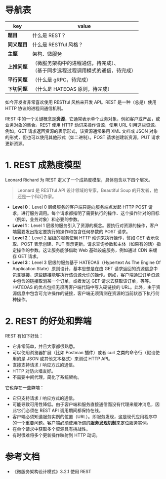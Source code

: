 # 导航表

| key          | value                                                        |
| ------------ | ------------------------------------------------------------ |
| **题目**     | 什么是 REST？                                                |
| **同义题目** | 什么是 RESTful 风格？                                        |
| **主题**     | 架构、微服务                                                 |
| **上推问题** | （微服务架构中的进程通信，待完成）、<br/>（基于同步远程过程调用模式的通信，待完成） |
| **平行问题** | （什么是 gRPC，待完成）                                      |
| **下切问题** | （什么是 HATEOAS 原则，待完成）                              |

如今开发者非常喜欢使用 RESTful 风格来开发 API。REST 是一种（总是）使用 HTTP 协议的进程间通信机制。

REST 中的一个关键概念是**资源**，它通常表示单个业务对象，例如客户或产品，或业务对象的集合。REST 使用 HTTP 动词来操作资源，使用 URL 引用这些资源。例如，GET 请求返回资源的表示形式，该资源通常采用 XML 文档或 JSON 对象的形式，但也可以使用其他形式（如二进制）。POST 请求创建新资源，PUT 请求更新资源。

# 1. REST 成熟度模型

Leonard Richard 为 REST 定义了一个成熟度模型，具体包含以下四个层次。

> Leonard 是 RESTful API 设计领域的专家，Beautiful Soup 的开发者，他还是一个科幻作家。

- **Level 0**：Level 0 层级服务的客户端只是向服务端点发起 HTTP POST 请求，进行服务调用。每个请求都指明了需要执行的操作、这个操作针对的目标（例如，业务对象）和必要的参数。
- **Level 1**：Level 1 层级的服务引入了资源的概念。要执行对资源的操作，客户端需要发出指定要执行的操作和包含任何参数的 POST 请求。
- **Level 2**：Level 2 层级的服务使用 HTTP 动词来执行操作，譬如 GET 表示获取、POST 表示创建、PUT 表示更新。请求查询参数和主体（如果有的话）指定操作的参数。这让服务能够借助 Web 基础设施服务，例如通过 CDN 来缓存 GET 请求。
- **Level 3**：Level 3 层级的服务基于 HATEOAS（Hypertext As The Engine Of Application State）原则设计，基本思想是在由 GET 请求返回的资源信息中包含链接，这些链接能够执行该资源允许的操作。例如，客户端通过订单资源中包含的链接取消某一个订单，或者发送 GET 请求去获取该订单，等等。HATEOAS 的优点包括无须再客户端代码中写入硬链接的 URL。此外，由于资源信息中包含可允许操作的链接，客户端无须猜测在资源的当前状态下执行何种操作。

# 2. REST 的好处和弊端

REST 有如下好处：

- 它非常简单，并且大家都很熟悉。
- 可以使用浏览器扩展（比如 Postman 插件）或者 curl 之类的命令行（假设使用的是 JSON 或其他文本格式）来测试 HTTP API。
- 直接支持请求 / 响应方式的通信。
- HTTP 对防火墙友好。
- 不需要中间代理，简化了系统架构。

它也存在一些弊端：

- 它只支持请求 / 响应方式的通信。
- 可能导致可用性降低。由于客户端和服务直接通信而没有代理来缓冲消息，因此它们必须在 REST API 调用期间都保持在线。
- 客户端必须知道服务实例的位置（URL）。即服务发现，这是现代应用程序中的一个重要问题。客户端必须使用所谓的**服务发现机制**来定位服务实例。
- 在单个请求中获取多个资源具有挑战性。
- 有时很难将多个更新操作映射到 HTTP 动词。

# 参考文档

- 《微服务架构设计模式》3.2.1 使用 REST